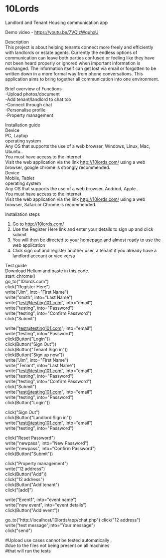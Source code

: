 # 10Lords
Landlord and Tenant Housing communication app
 
Demo video - https://youtu.be/7VQlzWquhxU



Description  
This project is about helping tenants connect more freely and efficiently with landlords or estate agents. Currently the endless options of communication can leave both parties confused or feeling like they have not been heard properly or ignored when important information is exchanged. The information itself can get lost via email or forgotten to be written down in a more formal way from phone conversations. This application aims to bring together all communication into one environment.

Brief overview of Functions    
-Upload photos/document  
-Add tenant/landlord to chat too  
-Connect through chat  
-Personalise profile  
-Property management  
  
Installation guide  
Device  
PC, Laptop  
operating system   
Any OS that supports the use of a web browser, Windows, Linux, Mac, Ubuntu..  
You must have access to the internet  
Visit the web application via the link http://10lords.com/ using a web browser, google chrome is strongly recommended.  
Device  
Mobile, Tablet  
operating system  
Any OS that supports the use of a web browser, Andriod, Apple..  
You must have access to the internet  
Visit the web application via the link http://10lords.com/ using a web browser, Safari or Chrome is recommended.  
  
Installation steps  
1. Go to http://10lords.com/
2. Use the Register Here link and enter your details to sign up and click submit
3. You will then be directed to your homepage and almost ready to use the web application
4. Click sign out and register another user, a tenant if you already have a landlord account or vice versa
  

Test guide  
Download Helium and paste in this code.  
start_chrome()  
go_to("10lords.com")  
click("Register Here")  
write("Jim", into="First Name")  
write("smith", into="Last Name")  
write("test@testing101.com", into="email")  
write("testing", into="Password")  
write("testing", into="Confirm Password")  
click("Submit")  
  
write("test@testing101.com", into="email")  
write("testing", into="Password")  
click(Button("Login"))  
click(Button("Sign Out"))  
click(Button("Tenant Sign in"))  
click(Button("Sign up now"))  
write("Jim", into="First Name")  
write("Tenant", into="Last Name")  
write("test@testing101.com", into="email")  
write("testing", into="Password")  
write("testing", into="Confirm Password")  
click("Submit")  
write("test@testing101.com", into="email")  
write("testing", into="Password")  
click(Button("Login"))  
  
click("Sign Out")  
click(Button("Landlord Sign in"))  
write("test@testing101.com", into="email")  
write("testing", into="Password")  
  
click("Reset Password")  
write("newpass", into="New Password")  
write("newpass", into="Confirm Password")  
click(Button("Submit"))  
  
click("Property management")  
write("12 address")  
click(Button("Add"))  
click("12 address")  
click(Button("Add tenant")  
click("[add]")  
  
write("Event1", into="event name")  
write("new event", into="event details")  
click(Button("Add event"))  
  
go_to("http://localhost/10lords/app/chat.php")                                                                                     click("12 address")                                                                                                                write("test message",into="Your message")    
click("send")    
  

#Upload use cases cannot be tested automatically ,   
#due to the files not being present on all machines   
#that will run the tests  
 
